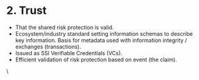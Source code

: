 # 2. Trust

* That the shared risk protection is valid.
* Ecosystem/industry standard setting information schemas to describe key information.  Basis for metadata used with information integrity / exchanges (transactions).
* Issued as SSI Verifiable Credentials (VCs).
* Efficient validation of risk protection based on event (the claim).

\
